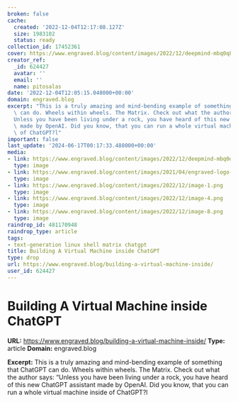 ```yaml
---
broken: false
cache:
  created: '2022-12-04T12:17:08.127Z'
  size: 1983102
  status: ready
collection_id: 17452361
cover: https://www.engraved.blog/content/images/2022/12/deepmind-mbq0qL3ynMs-unsplash.jpg
creator_ref:
  _id: 624427
  avatar: ''
  email: ''
  name: pitosalas
date: '2022-12-04T12:05:15.048000+00:00'
domain: engraved.blog
excerpt: "This is a truly amazing and mind-bending example of something that ChatGPT\
  \ can do. Wheels within wheels. The Matrix. Check out what the author says: \u201C\
  Unless you have been living under a rock, you have heard of this new ChatGPT assistant\
  \ made by OpenAI. Did you know, that you can run a whole virtual machine inside\
  \ of ChatGPT?l"
important: false
last_update: '2024-06-17T00:17:33.488000+00:00'
media:
- link: https://www.engraved.blog/content/images/2022/12/deepmind-mbq0qL3ynMs-unsplash.jpg
  type: image
- link: https://www.engraved.blog/content/images/2021/04/engraved-logo-small.png
  type: image
- link: https://www.engraved.blog/content/images/2022/12/image-1.png
  type: image
- link: https://www.engraved.blog/content/images/2022/12/image-4.png
  type: image
- link: https://www.engraved.blog/content/images/2022/12/image-8.png
  type: image
raindrop_id: 481170948
raindrop_type: article
tags:
- text-generation linux shell matrix chatgpt
title: Building A Virtual Machine inside ChatGPT
type: drop
url: https://www.engraved.blog/building-a-virtual-machine-inside/
user_id: 624427
---
```


# Building A Virtual Machine inside ChatGPT

**URL:** https://www.engraved.blog/building-a-virtual-machine-inside/
**Type:** article
**Domain:** engraved.blog

**Excerpt:** This is a truly amazing and mind-bending example of something that ChatGPT can do. Wheels within wheels. The Matrix. Check out what the author says: “Unless you have been living under a rock, you have heard of this new ChatGPT assistant made by OpenAI. Did you know, that you can run a whole virtual machine inside of ChatGPT?l
